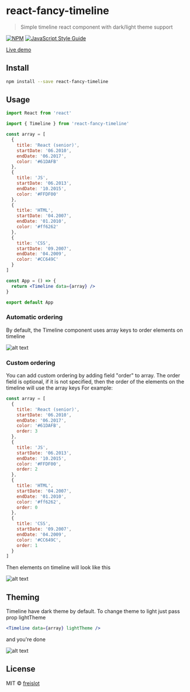 # react-fancy-timeline

> Simple timeline react component with dark/light theme support

[![NPM](https://img.shields.io/npm/v/react-fancy-timeline.svg)](https://www.npmjs.com/package/react-fancy-timeline) [![JavaScript Style Guide](https://img.shields.io/badge/code_style-standard-brightgreen.svg)](https://standardjs.com)

[Live demo](https://freislot.github.io/react-fancy-timeline/)

## Install

```bash
npm install --save react-fancy-timeline
```

## Usage

```jsx
import React from 'react'

import { Timeline } from 'react-fancy-timeline'

const array = [
  {
    title: 'React (senior)',
    startDate: '06.2010',
    endDate: '06.2017',
    color: '#61DAFB'
  },
  {
    title: 'JS',
    startDate: '06.2013',
    endDate: '10.2015',
    color: '#FFDF00'
  },
  {
    title: 'HTML',
    startDate: '04.2007',
    endDate: '01.2010',
    color: '#ff6262'
  },
  {
    title: 'CSS',
    startDate: '09.2007',
    endDate: '04.2009',
    color: '#CC649C'
  }
]

const App = () => {
  return <Timeline data={array} />
}

export default App
```
### Automatic ordering
By default, the Timeline component uses array keys to order elements on timeline

![alt text](https://freislot.github.io/react-fancy-timeline/auto-order.png)

### Custom ordering
You can add custom ordering by adding field "order" to array.
The order field is optional, if it is not specified, then the order of the elements on the timeline will use the array keys
For example:

```jsx
const array = [
  {
    title: 'React (senior)',
    startDate: '06.2010',
    endDate: '06.2017',
    color: '#61DAFB',
    order: 3
  },
  {
    title: 'JS',
    startDate: '06.2013',
    endDate: '10.2015',
    color: '#FFDF00',
    order: 2
  },
  {
    title: 'HTML',
    startDate: '04.2007',
    endDate: '01.2010',
    color: '#ff6262',
    order: 0
  },
  {
    title: 'CSS',
    startDate: '09.2007',
    endDate: '04.2009',
    color: '#CC649C',
    order: 1
  }
]
```

Then elements on timeline will look like this

![alt text](https://freislot.github.io/react-fancy-timeline/custom-order.png)

## Theming
Timeline have dark theme by default.
To change theme to light just pass prop lightTheme

```jsx
<Timeline data={array} lightTheme />
```
and you're done

![alt text](https://freislot.github.io/react-fancy-timeline/timeline-light.png)

## License

MIT © [freislot](https://github.com/freislot)
